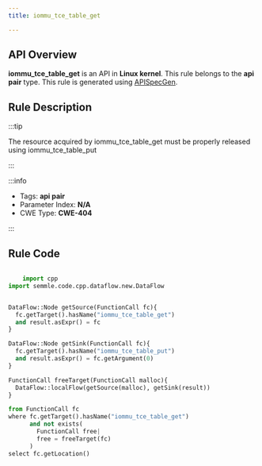 ```yaml
---
title: iommu_tce_table_get

---
```



## API Overview
**iommu_tce_table_get** is an API in **Linux kernel**. This rule belongs to the **api pair** type. This rule is generated using [APISpecGen](../../tools/APISpecGen).
## Rule Description

:::tip

The resource acquired by iommu_tce_table_get must be properly released using iommu_tce_table_put

:::

:::info

- Tags: **api pair**
- Parameter Index: **N/A**
- CWE Type: **CWE-404**

:::

## Rule Code
```python

    import cpp
import semmle.code.cpp.dataflow.new.DataFlow


DataFlow::Node getSource(FunctionCall fc){
  fc.getTarget().hasName("iommu_tce_table_get")
  and result.asExpr() = fc
}

DataFlow::Node getSink(FunctionCall fc){
  fc.getTarget().hasName("iommu_tce_table_put")
  and result.asExpr() = fc.getArgument(0)
}

FunctionCall freeTarget(FunctionCall malloc){
  DataFlow::localFlow(getSource(malloc), getSink(result))
}

from FunctionCall fc
where fc.getTarget().hasName("iommu_tce_table_get")
      and not exists(
        FunctionCall free| 
        free = freeTarget(fc)
      )
select fc.getLocation()

    
```